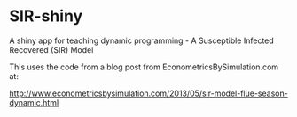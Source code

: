 SIR-shiny
=========

A shiny app for teaching dynamic programming - A Susceptible Infected Recovered (SIR) Model

This uses the code from a blog post from EconometricsBySimulation.com at:

http://www.econometricsbysimulation.com/2013/05/sir-model-flue-season-dynamic.html

